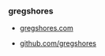 ### gregshores

* [gregshores.com](https://gregshores.com)

* [github.com/gregshores](https://github.com/gregshores)
